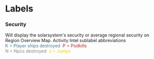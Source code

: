 # Labels

### Security
Will display the solarsystem's security or average regional security on Region Overview Map.
Activity Intel sublabel abbreviations<br><span style="color:#437c97">K = Player ships destroyed</span>&nbsp;&nbsp;<span style="color:#ac2d2d">P = Podkills</span><br><span style="color:#888888">N = Npcs destroyed</span>&nbsp;&nbsp;<span style="color:#e6cf18">J = Jumps</span>
<!--stackedit_data:
eyJoaXN0b3J5IjpbNTc5MjY2NjY3LC0xMTg0NDYyNDM2LDE4Nj
U4MTI0NywxNjU1NjM4NTk5XX0=
-->